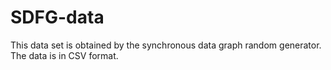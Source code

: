 # SDFG-data
This data set is obtained by the synchronous data graph random generator. The data is in CSV format.
